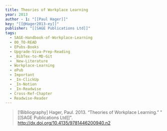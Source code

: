 ```yaml
---
title: Theories of Workplace Learning
year: 2013
author - 1: "[[Paul Hager]]"
key: "[[@Hager2013-ey]]"
publisher: "[[SAGE Publications Ltd]]"
tags:
  - SAGE-Handbook-of-Workplace-Learning
  - 00_TO-READ
  - EPubs-Books
  - Upgrade-Viva-Prep-Reading
  - _BibTex-to-MD-Git
  - _New-Literature
  - Workplace-Learning
  - ePub
  - Important
  - _In-ClickUp
  - _In-Notion
  - _In-Readwise
  - Cross-Ref-Chapter
  - Readwise-Reader
---
```


> [!Bibliography]
> Hager, Paul. 2013. “Theories of Workplace Learning.” "[[SAGE Publications Ltd]]". http://dx.doi.org/10.4135/9781446200940.n2